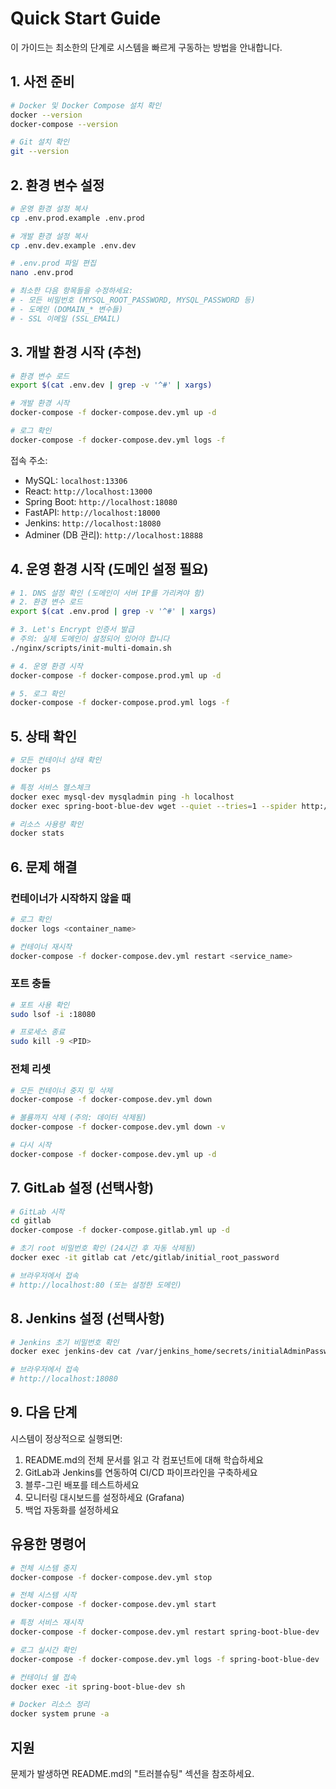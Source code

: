 # Quick Start Guide

이 가이드는 최소한의 단계로 시스템을 빠르게 구동하는 방법을 안내합니다.

## 1. 사전 준비

```bash
# Docker 및 Docker Compose 설치 확인
docker --version
docker-compose --version

# Git 설치 확인
git --version
```

## 2. 환경 변수 설정

```bash
# 운영 환경 설정 복사
cp .env.prod.example .env.prod

# 개발 환경 설정 복사
cp .env.dev.example .env.dev

# .env.prod 파일 편집
nano .env.prod

# 최소한 다음 항목들을 수정하세요:
# - 모든 비밀번호 (MYSQL_ROOT_PASSWORD, MYSQL_PASSWORD 등)
# - 도메인 (DOMAIN_* 변수들)
# - SSL 이메일 (SSL_EMAIL)
```

## 3. 개발 환경 시작 (추천)

```bash
# 환경 변수 로드
export $(cat .env.dev | grep -v '^#' | xargs)

# 개발 환경 시작
docker-compose -f docker-compose.dev.yml up -d

# 로그 확인
docker-compose -f docker-compose.dev.yml logs -f
```

접속 주소:
- MySQL: `localhost:13306`
- React: `http://localhost:13000`
- Spring Boot: `http://localhost:18080`
- FastAPI: `http://localhost:18000`
- Jenkins: `http://localhost:18080`
- Adminer (DB 관리): `http://localhost:18888`

## 4. 운영 환경 시작 (도메인 설정 필요)

```bash
# 1. DNS 설정 확인 (도메인이 서버 IP를 가리켜야 함)
# 2. 환경 변수 로드
export $(cat .env.prod | grep -v '^#' | xargs)

# 3. Let's Encrypt 인증서 발급
# 주의: 실제 도메인이 설정되어 있어야 합니다
./nginx/scripts/init-multi-domain.sh

# 4. 운영 환경 시작
docker-compose -f docker-compose.prod.yml up -d

# 5. 로그 확인
docker-compose -f docker-compose.prod.yml logs -f
```

## 5. 상태 확인

```bash
# 모든 컨테이너 상태 확인
docker ps

# 특정 서비스 헬스체크
docker exec mysql-dev mysqladmin ping -h localhost
docker exec spring-boot-blue-dev wget --quiet --tries=1 --spider http://localhost:8080/actuator/health

# 리소스 사용량 확인
docker stats
```

## 6. 문제 해결

### 컨테이너가 시작하지 않을 때

```bash
# 로그 확인
docker logs <container_name>

# 컨테이너 재시작
docker-compose -f docker-compose.dev.yml restart <service_name>
```

### 포트 충돌

```bash
# 포트 사용 확인
sudo lsof -i :18080

# 프로세스 종료
sudo kill -9 <PID>
```

### 전체 리셋

```bash
# 모든 컨테이너 중지 및 삭제
docker-compose -f docker-compose.dev.yml down

# 볼륨까지 삭제 (주의: 데이터 삭제됨)
docker-compose -f docker-compose.dev.yml down -v

# 다시 시작
docker-compose -f docker-compose.dev.yml up -d
```

## 7. GitLab 설정 (선택사항)

```bash
# GitLab 시작
cd gitlab
docker-compose -f docker-compose.gitlab.yml up -d

# 초기 root 비밀번호 확인 (24시간 후 자동 삭제됨)
docker exec -it gitlab cat /etc/gitlab/initial_root_password

# 브라우저에서 접속
# http://localhost:80 (또는 설정한 도메인)
```

## 8. Jenkins 설정 (선택사항)

```bash
# Jenkins 초기 비밀번호 확인
docker exec jenkins-dev cat /var/jenkins_home/secrets/initialAdminPassword

# 브라우저에서 접속
# http://localhost:18080
```

## 9. 다음 단계

시스템이 정상적으로 실행되면:

1. README.md의 전체 문서를 읽고 각 컴포넌트에 대해 학습하세요
2. GitLab과 Jenkins를 연동하여 CI/CD 파이프라인을 구축하세요
3. 블루-그린 배포를 테스트하세요
4. 모니터링 대시보드를 설정하세요 (Grafana)
5. 백업 자동화를 설정하세요

## 유용한 명령어

```bash
# 전체 시스템 중지
docker-compose -f docker-compose.dev.yml stop

# 전체 시스템 시작
docker-compose -f docker-compose.dev.yml start

# 특정 서비스 재시작
docker-compose -f docker-compose.dev.yml restart spring-boot-blue-dev

# 로그 실시간 확인
docker-compose -f docker-compose.dev.yml logs -f spring-boot-blue-dev

# 컨테이너 쉘 접속
docker exec -it spring-boot-blue-dev sh

# Docker 리소스 정리
docker system prune -a
```

## 지원

문제가 발생하면 README.md의 "트러블슈팅" 섹션을 참조하세요.
